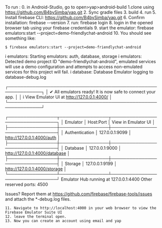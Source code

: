 To run : 
    0. in Android-Studio, go to open>yap>android-build
    1.clone using https://github.com/B4bySimba/yap.git 
    2. Sync gradle files 
    3. build 
    4. run 
    5. Install firebase CLI: https://github.com/B4bySimba/yap.git 
    6. Confirm installation: firebase --version 
    7. run: firebase login 
    8. login in the opened browser tab using your firebase credentials 
    9. start the emulator: firebase emulators:start --project=demo-friendlychat-android 
    10. You should see something like: 
    
    $ firebase emulators:start --project=demo-friendlychat-android
i  emulators: Starting emulators: auth, database, storage
i  emulators: Detected demo project ID "demo-friendlychat-android", emulated services will use a demo configuration and attempts to access non-emulated services for this project will fail.
i  database: Database Emulator logging to database-debug.log

┌─────────────────────────────────────────────────────────────┐
│ ✔  All emulators ready! It is now safe to connect your app. │
│ i  View Emulator UI at http://127.0.0.1:4000/               │
└─────────────────────────────────────────────────────────────┘

┌────────────────┬────────────────┬────────────────────────────────┐
│ Emulator       │ Host:Port      │ View in Emulator UI            │
├────────────────┼────────────────┼────────────────────────────────┤
│ Authentication │ 127.0.0.1:9099 │ http://127.0.0.1:4000/auth     │
├────────────────┼────────────────┼────────────────────────────────┤
│ Database       │ 127.0.0.1:9000 │ http://127.0.0.1:4000/database │
├────────────────┼────────────────┼────────────────────────────────┤
│ Storage        │ 127.0.0.1:9199 │ http://127.0.0.1:4000/storage  │
└────────────────┴────────────────┴────────────────────────────────┘
  Emulator Hub running at 127.0.0.1:4400
  Other reserved ports: 4500

Issues? Report them at https://github.com/firebase/firebase-tools/issues and attach the *-debug.log files.


    11. Navigate to http://localhost:4000 in your web browser to view the Firebase Emulator Suite UI
    12. leave the terminal open.
    13. Now you can create an account using email and yap
